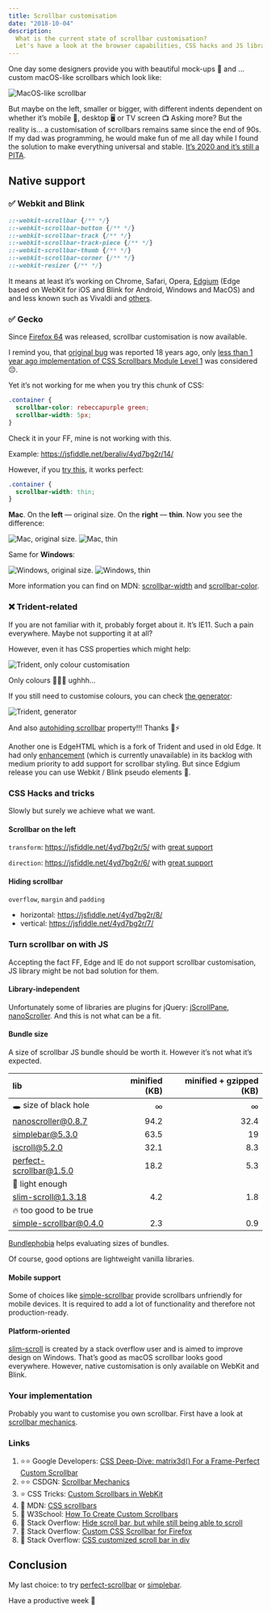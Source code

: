 ```yaml
---
title: Scrollbar customisation
date: "2018-10-04"
description:
  What is the current state of scrollbar customisation?
  Let's have a look at the browser capabilities, CSS hacks and JS libraries.
---
```


One day some designers provide you with beautiful mock-ups 🌠 and … custom macOS-like scrollbars which look like:

![MacOS-like scrollbar](./macos-scrollbar.png)

But maybe on the left, smaller or bigger, with different indents dependent on whether it’s mobile 📱, desktop 🖥️ or TV screen 📺 Asking more?
But the reality is… a customisation of scrollbars remains same since the end of 90s. If my dad was programming, he would make fun of me all day while I found the solution to make everything universal and stable. [It’s 2020 and it’s still a PITA](https://stackoverflow.com/questions/6165472/custom-css-scrollbar-for-firefox/6165489#6165489).

## Native support

### ✅ Webkit and Blink

```css
::-webkit-scrollbar {/** */}
::-webkit-scrollbar-button {/** */}
::-webkit-scrollbar-track {/** */}
::-webkit-scrollbar-track-piece {/** */}
::-webkit-scrollbar-thumb {/** */}
::-webkit-scrollbar-corner {/** */}
::-webkit-resizer {/** */}
```

It means at least it’s working on Chrome, Safari, Opera, [Edgium](https://www.windowscentral.com/faq-edge-chromium) (Edge based on WebKit for iOS and Blink for Android, Windows and MacOS) and and less known such as Vivaldi and [others](https://en.wikipedia.org/wiki/List_of_web_browsers#Blink-based).

### ✅ Gecko

Since [Firefox 64](https://developer.mozilla.org/en-US/docs/Mozilla/Firefox/Releases/64#css) was released, scrollbar customisation is now available.

I remind you, that [original bug](https://bugzilla.mozilla.org/show_bug.cgi?id=77790) was reported 18 years ago, only [less than 1 year ago implementation of CSS Scrollbars Module Level 1](https://bugzilla.mozilla.org/show_bug.cgi?id=1460109) was considered 😔.

Yet it’s not working for me when you try this chunk of CSS:

```css
.container {
  scrollbar-color: rebeccapurple green;
  scrollbar-width: 5px;
}
```

Check it in your FF, mine is not working with this.

Example: https://jsfiddle.net/beraliv/4yd7bg2r/14/

However, if you [try this](https://jsfiddle.net/beraliv/4yd7bg2r/15/), it works perfect:

```css
.container {
  scrollbar-width: thin;
}
```

**Mac**. On the **left** — original size. On the **right** — **thin**. Now you see the difference:

![Mac, original size.](./mac-ff-before-changes.png)
![Mac, thin](./mac-ff-after-changes.png)

Same for **Windows**:

![Windows, original size.](./win-ff-before-changes.png)
![Windows, thin](./win-ff-after-changes.png)

More information you can find on MDN: [scrollbar-width](https://developer.mozilla.org/en-US/docs/Web/CSS/scrollbar-width) and [scrollbar-color](https://developer.mozilla.org/en-US/docs/Web/CSS/scrollbar-color).

### ❌ Trident-related

If you are not familiar with it, probably forget about it. It’s IE11. Such a pain everywhere. Maybe not supporting it at all?

However, even it has CSS properties which might help:

![Trident, only colour customisation](./trident-colour-customisation.png)

Only colours 🔴🍏📘 ughhh…

If you still need to customise colours, you can check [the generator](http://www.spectrum-research.com/V2/projects_scrollbar_generator.asp):

![Trident, generator](./trident-scrolbar-generator.png)

And also [autohiding scrollbar](https://css-tricks.com/snippets/css/hide-scrollbar-in-edge-ie-1011/) property!!! Thanks 🙏⚡

Another one is EdgeHTML which is a fork of Trident and used in old Edge. It had only [enhancement](https://wpdev.uservoice.com/forums/257854-microsoft-edge-developer/suggestions/9081910-add-support-for-scrollbar-styling) (which is currently unavailable) in its backlog with medium priority to add support for scrollbar styling. But since Edgium release you can use Webkit / Blink pseudo elements 🎉.

### CSS Hacks and tricks

Slowly but surely we achieve what we want.

#### Scrollbar on the left

`transform`: https://jsfiddle.net/4yd7bg2r/5/ with [great support](https://developer.mozilla.org/en-US/docs/Web/CSS/transform-function#browser_compatibility)

`direction`: https://jsfiddle.net/4yd7bg2r/6/ with [great support](https://developer.mozilla.org/en-US/docs/Web/CSS/direction#browser_compatibility)

#### Hiding scrollbar

`overflow`, `margin` and `padding`

- horizontal: https://jsfiddle.net/4yd7bg2r/8/
- vertical: https://jsfiddle.net/4yd7bg2r/7/

### Turn scrollbar on with JS

Accepting the fact FF, Edge and IE do not support scrollbar customisation, JS library might be not bad solution for them.

#### Library-independent

Unfortunately some of libraries are plugins for jQuery: [jScrollPane](https://www.npmjs.com/package/jscrollpane), [nanoScroller](https://www.npmjs.com/package/nanoscroller). And this is not what can be a fit.

#### Bundle size

A size of scrollbar JS bundle should be worth it. However it’s not what it’s expected.


| lib                                                                                   | minified (KB) | minified + gzipped (KB) |
| :------------------------------------------------------------------------------------ | ------------: | ----------------------: |
| 🕳️ size of black hole                                                                 | ∞             | ∞     |
| [nanoscroller@0.8.7](https://bundlephobia.com/result?p=nanoscroller@0.8.7)            | 94.2          | 32.4  |
| [simplebar@5.3.0](https://bundlephobia.com/result?p=simplebar@5.3.0)                  | 63.5          | 19    |
| [iscroll@5.2.0](https://bundlephobia.com/result?p=iscroll@5.2.0)                      | 32.1          | 8.3   |
| [perfect-scrollbar@1.5.0](https://bundlephobia.com/result?p=perfect-scrollbar@1.5.0)  | 18.2          | 5.3   |
| 🤘 light enough                                                                       |               |       |
| [slim-scroll@1.3.18](https://bundlephobia.com/result?p=slim-scroll@1.3.18)            | 4.2           | 1.8   |
| 🔥 too good to be true                                                                |               |       |
| [simple-scrollbar@0.4.0](https://bundlephobia.com/result?p=simple-scrollbar@0.4.0)    | 2.3           | 0.9   |

[Bundlephobia](https://bundlephobia.com/) helps evaluating sizes of bundles.

Of course, good options are lightweight vanilla libraries.

#### Mobile support

Some of choices like [simple-scrollbar](https://www.npmjs.com/package/simple-scrollbar) provide scrollbars unfriendly for mobile devices. It is required to add a lot of functionality and therefore not production-ready.

#### Platform-oriented

[slim-scroll](https://github.com/kamlekar/slim-scroll) is created by a stack overflow user and is aimed to improve design on Windows. That’s good as macOS scrollbar looks good everywhere. However, native customisation is only available on WebKit and Blink.

### Your implementation

Probably you want to customise you own scrollbar. First have a look at [scrollbar mechanics](http://csdgn.org/article/scrollbar).

### Links

1. ⭐⭐️ Google Developers: [CSS Deep-Dive: matrix3d() For a Frame-Perfect Custom Scrollbar](https://developers.google.com/web/updates/2017/03/custom-scrollbar)
2. ⭐⭐️️ CSDGN: [Scrollbar Mechanics](http://csdgn.org/article/scrollbar)
3. ⭐️ CSS Tricks: [Custom Scrollbars in WebKit](https://css-tricks.com/custom-scrollbars-in-webkit/)
4. 📄 MDN: [CSS scrollbars](https://developer.mozilla.org/en-US/docs/Web/CSS/CSS_Scrollbars)
5. 📄 W3School: [How To Create Custom Scrollbars](https://www.w3schools.com/howto/howto_css_custom_scrollbar.asp)
6. 📄 Stack Overflow: [Hide scroll bar, but while still being able to scroll](https://stackoverflow.com/questions/16670931/hide-scroll-bar-but-while-still-being-able-to-scroll)
7. 📄 Stack Overflow: [Custom CSS Scrollbar for Firefox](https://stackoverflow.com/questions/6165472/custom-css-scrollbar-for-firefox)
8. 📄 Stack Overflow: [CSS customized scroll bar in div](https://stackoverflow.com/questions/9251354/css-customized-scroll-bar-in-div)


## Conclusion

My last choice: to try [perfect-scrollbar](https://github.com/mdbootstrap/perfect-scrollbar) or [simplebar](https://github.com/Grsmto/simplebar).

Have a productive week 💪